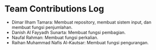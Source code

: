 # Team Contributions Log

- Dimar Ilham Tamara: Membuat repository, membuat sistem input, dan membuat fungsi penjumlahan.
- Danish Al Fayyadh Sunarta: Membuat fungsi pembagian.
- Naufal Rahman: Membuat fungsi perkalian.
- Raihan Muhammad Nafis Al-Kautsar: Membuat fungsi pengurangan.